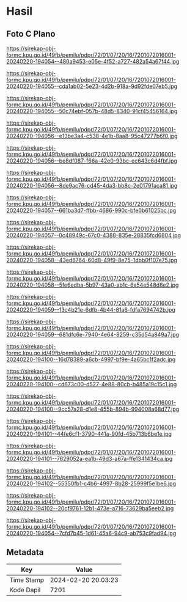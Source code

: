 # Hasil

## Foto C Plano

https://sirekap-obj-formc.kpu.go.id/49fb/pemilu/pdpr/72/01/07/20/16/7201072016001-20240220-194054--480a9453-e05e-4f52-a727-482a54a67f44.jpg

https://sirekap-obj-formc.kpu.go.id/49fb/pemilu/pdpr/72/01/07/20/16/7201072016001-20240220-194055--cda1ab02-5e23-4d2b-918a-9d92fde07eb5.jpg

https://sirekap-obj-formc.kpu.go.id/49fb/pemilu/pdpr/72/01/07/20/16/7201072016001-20240220-194055--50c74ebf-057b-48d5-8340-91cf45456164.jpg

https://sirekap-obj-formc.kpu.go.id/49fb/pemilu/pdpr/72/01/07/20/16/7201072016001-20240220-194056--e13be3a4-c538-4e1b-8aa8-95c47277b6f0.jpg

https://sirekap-obj-formc.kpu.go.id/49fb/pemilu/pdpr/72/01/07/20/16/7201072016001-20240220-194056--be8df087-f66a-42e0-93bc-ec643c6d4fbf.jpg

https://sirekap-obj-formc.kpu.go.id/49fb/pemilu/pdpr/72/01/07/20/16/7201072016001-20240220-194056--8de9ac76-cd45-4da3-bb8c-2e01791aca81.jpg

https://sirekap-obj-formc.kpu.go.id/49fb/pemilu/pdpr/72/01/07/20/16/7201072016001-20240220-194057--661ba3d7-ffbb-4686-990c-bfe0b61025bc.jpg

https://sirekap-obj-formc.kpu.go.id/49fb/pemilu/pdpr/72/01/07/20/16/7201072016001-20240220-194057--0c48949c-67c0-4388-835e-28835fcd6804.jpg

https://sirekap-obj-formc.kpu.go.id/49fb/pemilu/pdpr/72/01/07/20/16/7201072016001-20240220-194058--43ed6764-60d8-49f9-8e75-1dbb0f107e75.jpg

https://sirekap-obj-formc.kpu.go.id/49fb/pemilu/pdpr/72/01/07/20/16/7201072016001-20240220-194058--5fe6edba-5b97-43a0-ab1c-6a54e548d8e2.jpg

https://sirekap-obj-formc.kpu.go.id/49fb/pemilu/pdpr/72/01/07/20/16/7201072016001-20240220-194059--13c4b21e-6dfb-4b44-81a6-fdfa7694742b.jpg

https://sirekap-obj-formc.kpu.go.id/49fb/pemilu/pdpr/72/01/07/20/16/7201072016001-20240220-194059--681dfc6e-7940-4e64-8259-c35d54a849a7.jpg

https://sirekap-obj-formc.kpu.go.id/49fb/pemilu/pdpr/72/01/07/20/16/7201072016001-20240220-194100--16d78389-a6cb-4997-bf9e-4a65bc1f2adc.jpg

https://sirekap-obj-formc.kpu.go.id/49fb/pemilu/pdpr/72/01/07/20/16/7201072016001-20240220-194100--cd673c00-d527-4e88-80cb-b485a19c15c1.jpg

https://sirekap-obj-formc.kpu.go.id/49fb/pemilu/pdpr/72/01/07/20/16/7201072016001-20240220-194100--9cc57a28-d1e8-455b-894b-994008a68d77.jpg

https://sirekap-obj-formc.kpu.go.id/49fb/pemilu/pdpr/72/01/07/20/16/7201072016001-20240220-194101--44fe6cf1-3790-441a-90fd-45b713b6be1e.jpg

https://sirekap-obj-formc.kpu.go.id/49fb/pemilu/pdpr/72/01/07/20/16/7201072016001-20240220-194101--7629052a-ea1b-49d3-a67a-ffe1341434ca.jpg

https://sirekap-obj-formc.kpu.go.id/49fb/pemilu/pdpr/72/01/07/20/16/7201072016001-20240220-194102--55350fb1-c4b6-4997-8b28-25999f5e1be6.jpg

https://sirekap-obj-formc.kpu.go.id/49fb/pemilu/pdpr/72/01/07/20/16/7201072016001-20240220-194102--20cf9761-12b1-473e-a716-73629ba5eeb2.jpg

https://sirekap-obj-formc.kpu.go.id/49fb/pemilu/pdpr/72/01/07/20/16/7201072016001-20240220-194054--7cfd7b45-1d61-45a6-94c9-ab753c9fad94.jpg


## Metadata

| Key        | Value               |
| ---------- | ------------------- |
| Time Stamp | 2024-02-20 20:03:23 |
| Kode Dapil | 7201                |



